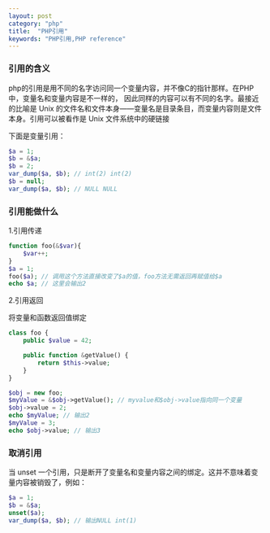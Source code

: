```yaml
---
layout: post
category: "php"
title:  "PHP引用"
keywords: "PHP引用,PHP reference"
---
```


### 引用的含义
php的引用是用不同的名字访问同一个变量内容，并不像C的指针那样。在PHP 中，变量名和变量内容是不一样的， 因此同样的内容可以有不同的名字。最接近的比喻是 Unix 的文件名和文件本身——变量名是目录条目，而变量内容则是文件本身。引用可以被看作是 Unix 文件系统中的硬链接

下面是变量引用：
```php
$a = 1;
$b = &$a;
$b = 2;
var_dump($a, $b); // int(2) int(2)
$b = null;
var_dump($a, $b); // NULL NULL
```

### 引用能做什么
1.引用传递
```php
function foo(&$var){
    $var++;
}
$a = 1;
foo($a); // 调用这个方法直接改变了$a的值，foo方法无需返回再赋值给$a
echo $a; // 这里会输出2
```
2.引用返回

将变量和函数返回值绑定
```php
class foo {
    public $value = 42;

    public function &getValue() {
        return $this->value;
    }
}

$obj = new foo;
$myValue = &$obj->getValue(); // myvalue和$obj->value指向同一个变量
$obj->value = 2;
echo $myValue; // 输出2
$myValue = 3;
echo $obj->value; // 输出3
```

### 取消引用
当 unset 一个引用，只是断开了变量名和变量内容之间的绑定。这并不意味着变量内容被销毁了，例如：
```php
$a = 1;
$b = &$a;
unset($a);
var_dump($a, $b); // 输出NULL int(1)
```